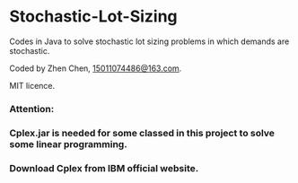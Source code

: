 # Stochastic-Lot-Sizing
Codes in Java to solve stochastic lot sizing problems in which demands are stochastic.

Coded by Zhen Chen, 15011074486@163.com.

MIT licence.


### Attention:
  
### Cplex.jar is needed for some classed in this project to solve some linear programming. 

### Download Cplex from IBM official website.
